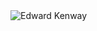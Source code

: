 <img src="https://static.wikia.nocookie.net/assassinscreed/images/a/a5/Edward_Render.png/revision/latest/scale-to-width-down/449?cb=20141022161330" alt="Edward Kenway">
